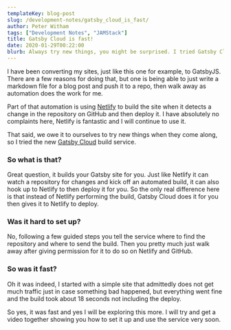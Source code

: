 ```yaml
---
templateKey: blog-post
slug: /development-notes/gatsby_cloud_is_fast/
author: Peter Witham
tags: ["Development Notes", "JAMStack"]
title: Gatsby Cloud is fast!
date: 2020-01-29T00:22:00
blurb: Always try new things, you might be surprised. I tried Gatsby Cloud and am impressed.
---
```


I have been converting my sites, just like this one for example, to GatsbyJS. There are a few reasons for doing that, but one is being able to just write a markdown file for a blog post and push it to a repo, then walk away as automation does the work for me.

Part of that automation is using [Netlify](https://Netlify.com) to build the site when it detects a change in the repository on GitHub and then deploy it. I have absolutely no complaints here, Netlify is fantastic and I will continue to use it.

That said, we owe it to ourselves to try new things when they come along, so I tried the new [Gatsby Cloud](https://www.gatsbyjs.com/cloud/) build service.

### So what is that?

Great question, it builds your Gatsby site for you. Just like Netlify it can watch a repository for changes and kick off an automated build, it can also hook up to Netlify to then deploy it for you. So the only real difference here is that instead of Netlify performing the build, Gatsby Cloud does it for you then gives it to Netlify to deploy.

### Was it hard to set up?

No, following a few guided steps you tell the service where to find the repository and where to send the build. Then you pretty much just walk away after giving permission for it to do so on Netlify and GitHub.

### So was it fast?

Oh it was indeed, I started with a simple site that admittedly does not get much traffic just in case something bad happened, but everything went fine and the build took about 18 seconds not including the deploy.

So yes, it was fast and yes I will be exploring this more. I will try and get a video together showing you how to set it up and use the service very soon.